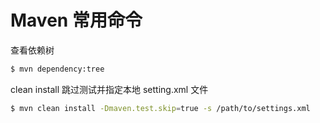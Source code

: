 # Maven 常用命令

查看依赖树
```bash
$ mvn dependency:tree
```

clean install 跳过测试并指定本地 setting.xml 文件
```bash
$ mvn clean install -Dmaven.test.skip=true -s /path/to/settings.xml
```

